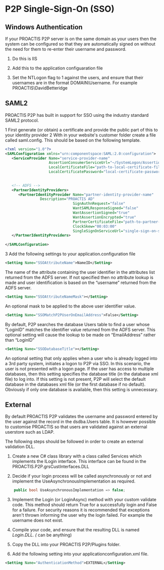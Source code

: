 # P2P Single-Sign-On (SSO)


## Windows Authentication
If your PROACTIS P2P server is on the same domain as your users then the system can be configured so that they are automatically signed on without the need for them to re-enter their username and password.

1. Do this is IIS

2. Add this to the application configuaration file

3. Set the NTLogon flag to 1 against the users,  and ensure that their usernames are in the format DOMAIN\Username.  For example PROACTIS\DavidBetteridge



## SAML2
PROACTIS P2P has built in support for SSO using the industry standard SAML2 protocol.

1 First generate (or obtain) a certificate and provide the public part of this to your identity provider
2 With in your website's customer folder create a file called saml.config.   This should be based on the following template.


```xml
<?xml version="1.0"?>
<SAMLConfiguration xmlns="urn:componentspace:SAML:2.0:configuration">
   <ServiceProvider Name="service-provider-name"
                    AssertionConsumerServiceUrl="~/SystemLogon/AssertionConsumerService"
                    LocalCertificateFile="path-to-local-certificate-file"
                    LocalCertificatePassword="local-certificate-password"/>
 
 
   <!-- ADFS -->
   <PartnerIdentityProviders>
      <PartnerIdentityProvider Name="partner-identity-provider-name"
                Description="PROACTIS AD"
                               SignAuthnRequest="false"
                               WantSAMLResponseSigned="false"
                               WantAssertionSigned="true"
                               WantAssertionEncrypted="true"
                               PartnerCertificateFile="path-to-partner-certificate-file"
                               ClockSkew="00:03:00"
                               SingleSignOnServiceUrl="single-sign-on-service-url"/>
   </PartnerIdentityProviders>
 
</SAMLConfiguration>
```

3 Add the following settings to your application.configuration file
```xml
<Setting Name="SSOAttributeName">NameID</Setting>
```
The name of the attribute containing the user identifier in the attributes list returned from the ADFS server.
If not specified then no attribute lookup is made and user identification is based on the “username” returned from the ADFS server.
 
```xml
<Setting Name="SSOAttributeNameMask"></Setting>
```
An optional mask to be applied to the above user identifier value.
 
```xml
<Setting Name="SSOMatchP2PUserOnEmailAddress">False</Setting>
```
By default, P2P searches the database Users table to find a user whose “LoginID” matches the identifier value returned from the ADFS server.
This optional setting will cause the lookup to be made on “EmailAddress” rather than “LoginID”
 
```xml
<Setting Name="SSODatabaseTitle"></Setting>
```
An optional setting that only applies when a user who is already logged into a 3rd party system, initiates a logon to P2P via SSO. In this scenario, the user is not 
presented with a logon page. If the user has access to multiple databases, then this setting specifies the database title (in the database xml file) to log into.
If this setting is not present, P2P will select the default database in the databases xml file (or the first database if no default).
Obviously if only one database is available, then this setting is unnecessary.



## External
By default PROACTIS P2P validates the username and password entered by the user against the record in the dsdba.Users table.   It is however possible to customise PROACTIS so that users are validated against an external userstore such as LDAP.

The following steps should be followed in order to create an external validation DLL.

1. Create a new C# class library with a class called Services which implements the ILogin interface.  This interface can be found in the PROACTIS.P2P.grsCustInterfaces.DLL

2. Decide if your login process will be called asynchronously or not and implement the UseAsynchronousImplementation as required.

```C#
    public bool UseAsynchronousImplementation => false;
```
3. Implement the Login (or LoginAsync) method with your custom validate code.  This method should return True for a successfully login and False for a failure.  For security reasons it is recommended that exceptions aren't thrown informing the user why the login failed.  For example the username does not exist.

4. Compile your code,  and ensure that the resulting DLL is named *Login.DLL.   (* can be anything)

5. Copy the DLL into your PROACTIS P2P/Plugins folder.

7. Add the following setting into your applicationconfiguration.xml file.
```xml
<Setting Name="AuthenticationMethod">EXTERNAL</Setting>
```
